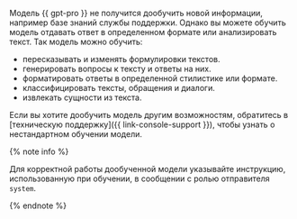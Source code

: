 Модель {{ gpt-pro }} не получится дообучить новой информации, например базе знаний службы поддержки. Однако вы можете обучить модель отдавать ответ в определенном формате или анализировать текст. Так модель можно обучить:
  * пересказывать и изменять формулировки текстов.
  * генерировать вопросы к тексту и ответы на них.
  * форматировать ответы в определенной стилистике или формате.
  * классифицировать тексты, обращения и диалоги.
  * извлекать сущности из текста.

Если вы хотите дообучить модель другим возможностям, обратитесь в [техническую поддержку]({{ link-console-support }}), чтобы узнать о нестандартном обучении модели.

{% note info %}

Для корректной работы дообученной модели указывайте инструкцию, использованную при обучении, в сообщении с ролью отправителя `system`.

{% endnote %}